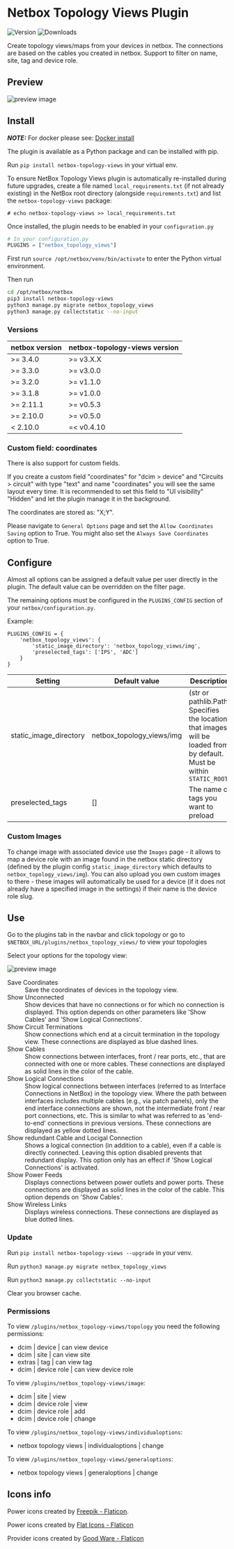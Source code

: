 # Netbox Topology Views Plugin

![Version](https://img.shields.io/pypi/v/netbox-topology-views) ![Downloads](https://img.shields.io/pypi/dm/netbox-topology-views)

Create topology views/maps from your devices in netbox.
The connections are based on the cables you created in netbox.
Support to filter on name, site, tag and device role.

## Preview

![preview image](doc/img/preview_3.1.jpeg?raw=true "preview")

## Install

**_NOTE:_** For docker please see: [Docker install](https://github.com/netbox-community/netbox-docker/wiki/Using-Netbox-Plugins)

The plugin is available as a Python package and can be installed with pip.

Run `pip install netbox-topology-views` in your virtual env.

To ensure NetBox Topology Views plugin is automatically re-installed during future upgrades, create a file named `local_requirements.txt` (if not already existing) in the NetBox root directory (alongside `requirements.txt`) and list the `netbox-topology-views` package:

```no-highlight
# echo netbox-topology-views >> local_requirements.txt
```

Once installed, the plugin needs to be enabled in your `configuration.py`

```python
# In your configuration.py
PLUGINS = ["netbox_topology_views"]
```

First run `source /opt/netbox/venv/bin/activate` to enter the Python virtual environment.


Then run 
```bash
cd /opt/netbox/netbox
pip3 install netbox-topology-views
python3 manage.py migrate netbox_topology_views
python3 manage.py collectstatic --no-input
```

### Versions

| netbox version | netbox-topology-views version |
| -------------- | ----------------------------- |
| >= 3.4.0       | >= v3.X.X                     |
| >= 3.3.0       | >= v3.0.0                     |
| >= 3.2.0       | >= v1.1.0                     |
| >= 3.1.8       | >= v1.0.0                     |
| >= 2.11.1      | >= v0.5.3                     |
| >= 2.10.0      | >= v0.5.0                     |
| < 2.10.0       | =< v0.4.10                    |

### Custom field: coordinates

There is also support for custom fields.

If you create a custom field "coordinates" for "dcim > device" and "Circuits > circuit" with type "text" and name "coordinates" you will see the same layout every time. It is recommended to set this field to "UI visibility" "Hidden" and let the plugin manage it in the background.

The coordinates are stored as: "X;Y".

Please navigate to `General Options` page and set the `Allow Coordinates Saving` option to True.
You might also set the `Always Save Coordinates` option to True.

## Configure

Almost all options can be assigned a default value per user directly in the plugin. The default value can be overridden on the filter page.

The remaining options must be configured in the `PLUGINS_CONFIG` section of your `netbox/configuration.py`.

Example:
```
PLUGINS_CONFIG = {
    'netbox_topology_views': {
        'static_image_directory': 'netbox_topology_views/img',
        'preselected_tags': ['IPS', 'ADC']
    }
}
```

| Setting                  | Default value                                                                                                                                  | Description                                                                                                            |
| ------------------------ | ---------------------------------------------------------------------------------------------------------------------------------------------- | ---------------------------------------------------------------------------------------------------------------------- |
| static_image_directory   | netbox_topology_views/img                                                                                                                      | (str or pathlib.Path) Specifies the location that images will be loaded from by default. Must be within `STATIC_ROOT`  |
| preselected_tags         | []                                                                                                                                             | The name of tags you want to preload                                                                                   |


### Custom Images

To change image with associated device use the `Images` page - it allows to map a device role with an image found in the netbox static directory (defined by the plugin config `static_image_directory` which defaults to `netbox_topology_views/img`). You can also upload you own custom images to there - these images will automatically be used for a device (if it does not already have a specified image in the settings) if their name is the device role slug.

## Use

Go to the plugins tab in the navbar and click topology or go to `$NETBOX_URL/plugins/netbox_topology_views/` to view your topologies

Select your options for the topology view:

![preview image](doc/img/selection_options.png?raw=true "preview")

<dl>
    <dt>Save Coordinates</dt>
    <dd>Save the coordinates of devices in the topology view.</dd>
    <dt>Show Unconnected</dt>
    <dd>Show devices that have no connections or for which no connection is displayed. This option depends on other parameters like 'Show Cables' and 'Show Logical Connections'.</dd>
    <dt>Show Circuit Terminations</dt>
    <dd>Show connections which end at a circuit termination in the topology view. These connections are displayed as blue dashed lines.</dd>
    <dt>Show Cables</dt>
    <dd>Show connections between interfaces, front / rear ports, etc., that are connected with one or more cables. These connections are displayed as solid lines in the color of the cable.</dd> 
    <dt>Show Logical Connections</dt>
    <dd>Show logical connections between interfaces (referred to as Interface Connections in NetBox) in the topology view. Where the path between
        interfaces includes multiple cables (e.g., via patch panels), only the end interface connections are shown, not the 
        intermediate front / rear port connections, etc. This is similar to what was referred to as 'end-to-end' connections in previous versions. These connections are displayed as yellow dotted lines.</dd>
    <dt>Show redundant Cable and Locigal Connection</dt>
    <dd>Shows a logical connection (in addition to a cable), even if a cable is directly connected. Leaving this option disabled prevents that redundant display. This option only has an effect if 'Show Logical Connections' is activated.</dd>
    <dt>Show Power Feeds</dt>
    <dd>Displays connections between power outlets and power ports. These connections are displayed as solid lines in the color of the cable. This option depends on 'Show Cables'.</dd>
    <dt>Show Wireless Links</dt>
    <dd>Displays wireless connections. These connections are displayed as blue dotted lines.</dd>
</dl>
    
### Update

Run `pip install netbox-topology-views --upgrade` in your venv.

Run `python3 manage.py migrate netbox_topology_views`

Run `python3 manage.py collectstatic --no-input`


Clear you browser cache.


### Permissions

To view `/plugins/netbox_topology-views/topology` you need the following permissions:
 + dcim | device | can view device
 + dcim | site | can view site
 + extras | tag | can view tag
 + dcim | device role | can view device role

To view `/plugins/netbox_topology-views/image`:
 + dcim | site | view
 + dcim | device role | view
 + dcim | device role | add
 + dcim | device role | change

 To view `/plugins/netbox_topology-views/individualoptions`:
 + netbox topology views | individualoptions | change

 To view `/plugins/netbox_topology-views/generaloptions`:
 + netbox topology views | generaloptions | change

 ## Icons info

Power icons created by [Freepik - Flaticon](https://www.flaticon.com/free-icons/power).

Power icons created by [Flat Icons - Flaticon](https://www.flaticon.com/free-icons/power)

Provider icons created by [Good Ware - Flaticon](https://www.flaticon.com/free-icons/provider)

